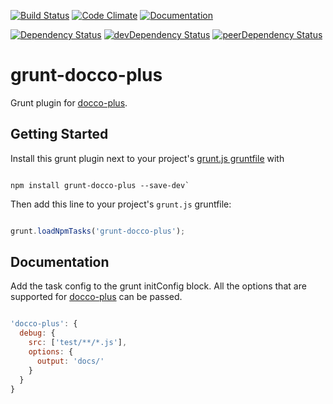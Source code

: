 [![Build Status](https://travis-ci.org/smravi/grunt-docco-plus.svg)](https://travis-ci.org/smravi/grunt-docco-plus)
[![Code Climate](https://codeclimate.com/github/smravi/grunt-docco-plus/badges/gpa.svg)](https://codeclimate.com/github/smravi/grunt-docco-plus)
[![Documentation](https://img.shields.io/badge/docco-plus-green.svg?style=flat)](http://smravi.github.io/grunt-docco-plus/)

[![Dependency Status](https://david-dm.org/smravi/grunt-docco-plus.svg)](https://david-dm.org/smravi/grunt-docco-plus)
[![devDependency Status](https://david-dm.org/smravi/grunt-docco-plus/dev-status.svg)](https://david-dm.org/smravi/grunt-docco-plus#info=devDependencies)
[![peerDependency Status](https://david-dm.org/smravi/grunt-docco-plus/peer-status.svg)](https://david-dm.org/smravi/grunt-docco-plus#info=peerDependencies)


# grunt-docco-plus

Grunt plugin for [docco-plus](https://www.npmjs.com/package/docco-plus).

## Getting Started
Install this grunt plugin next to your project's [grunt.js gruntfile](http://gruntjs.com/) with

```

npm install grunt-docco-plus --save-dev`

```

Then add this line to your project's `grunt.js` gruntfile:

```javascript

grunt.loadNpmTasks('grunt-docco-plus');

```


## Documentation

Add the task config to the grunt initConfig block. All the options that are supported for [docco-plus](https://www.npmjs.com/package/docco-plus) can be passed.

```javascript

'docco-plus': {
  debug: {
    src: ['test/**/*.js'],
    options: {
      output: 'docs/'
    }
  }
}

```